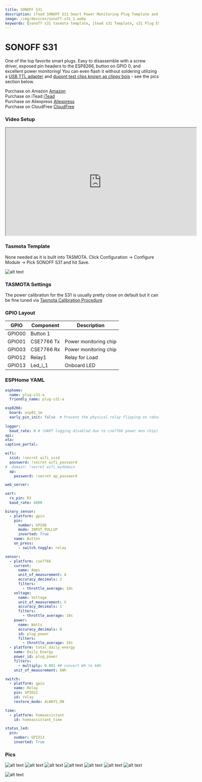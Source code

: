 ```yaml
---
title: SONOFF S31
description: iTead SONOFF S31 Smart Power Monitoring Plug Template and Setup for TASMOTA and ESPHome
image: /img/devices/sonoff-s31_1.webp
keywords: [sonoff s31 tasmota template, itead s31 Template, s31 Plug ESPHome, solderless flashing tasmota plug]
---
```


# SONOFF S31

One of the top favorite smart plugs.  Easy to disassemble with a screw driver, exposed pin headers to the ESP8266, button on GPIO 0, and excellent power monitoring!  You can even flash it without soldering utilizing a [USB TTL adapter](https://amzn.to/3WonIHp) and [dupont test clips known as clippy bois](https://amzn.to/3jtnZdl) - see the pics section below.  

Purchase on Amazon [Amazon](https://amzn.to/3WG3cBG)  
Purchase on iTead [iTead](https://itead.cc/product/sonoff-s31/ref/28/)  
Purchase on Aliexpress [Aliexpress](https://s.click.aliexpress.com/e/_Dk8wPtl)  
Purchase on CloudFree [CloudFree](https://cloudfree.shop/product/sonoff-s31-flashed-with-tasmota/?ref=digiblur&attribute_firmware=Stock%20Sonoff)

### Video Setup

<iframe allowfullscreen height="353" src="https://www.youtube.com/embed/q6aCfDDEkwE" width="625" youtube-src-=""></iframe>  

### Tasmota Template

None needed as it is built into TASMOTA.  Click Configuration -> Configure Module -> Pick SONOFF S31 and hit Save.

![alt text](/img/devices/sonoff-s31_9.webp)

### TASMOTA Settings

The power calibration for the S31 is usually pretty close on default but it can be fine tuned via [Tasmota Calibration Procedure](https://tasmota.github.io/docs/Power-Monitoring-Calibration/#calibration-procedure)  

### GPIO Layout

| GPIO |    Component | Description |
|------ |-------------|-------------|         
|GPIO00	| Button 1
|GPIO01	| CSE7766 Tx | Power monitoring chip
|GPIO03	| CSE7766 Rx | Power monitoring chip
|GPIO12	| Relay1 | Relay for Load
|GPIO13	| Led_i_1 | Onboard LED

### ESPHome YAML

```yaml
esphome:
  name: plug-s31-a
  friendly_name: plug-s31-a

esp8266:
  board: esp01_1m
  early_pin_init: false  # Prevent the physical relay flipping on reboot.
  
logger:
  baud_rate: 0 # (UART logging disabled due to cse7766 power mon chip)
api:
ota:
captive_portal:

wifi:
  ssid: !secret wifi_ssid
  password: !secret wifi_password
#  domain: !secret wifi_mydomain   
  ap:
    password: !secret ap_password

web_server:

uart:
  rx_pin: RX
  baud_rate: 4800

binary_sensor:
  - platform: gpio
    pin:
      number: GPIO0
      mode: INPUT_PULLUP
      inverted: True
    name: Button
    on_press:
      - switch.toggle: relay

sensor:
  - platform: cse7766
    current:
      name: Amps
      unit_of_measurement: A      
      accuracy_decimals: 2
      filters:
        - throttle_average: 10s         
    voltage:
      name: Voltage
      unit_of_measurement: V      
      accuracy_decimals: 1
      filters:
        - throttle_average: 10s         
    power:
      name: Watts
      accuracy_decimals: 0   
      id: plug_power
      filters:
        - throttle_average: 10s         
  - platform: total_daily_energy
    name: Daily Energy
    power_id: plug_power
    filters:
      - multiply: 0.001 ## convert Wh to kWh
    unit_of_measurement: kWh

switch:
  - platform: gpio
    name: Relay
    pin: GPIO12
    id: relay
    restore_mode: ALWAYS_ON

time:
  - platform: homeassistant
    id: homeassistant_time

status_led:
  pin:
    number: GPIO13
    inverted: True    
```

### Pics
![alt text](/img/devices/sonoff-s31_2.webp)
![alt text](/img/devices/sonoff-s31_3.webp)
![alt text](/img/devices/sonoff-s31_4.webp)
![alt text](/img/devices/sonoff-s31_5.webp)
![alt text](/img/devices/sonoff-s31_6.webp)
![alt text](/img/devices/sonoff-s31_7.webp)
![alt text](/img/devices/sonoff-s31_8.webp)

![alt text](/img/devices/sonoff-s31_10.webp)


